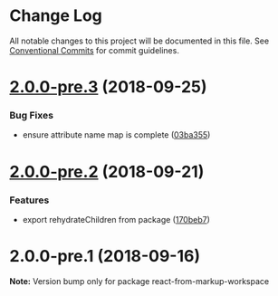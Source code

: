 # Change Log

All notable changes to this project will be documented in this file.
See [Conventional Commits](https://conventionalcommits.org) for commit guidelines.

<a name="2.0.0-pre.3"></a>
# [2.0.0-pre.3](https://github.com/simon360/react-from-markup/compare/v2.0.0-pre.2...v2.0.0-pre.3) (2018-09-25)


### Bug Fixes

* ensure attribute name map is complete ([03ba355](https://github.com/simon360/react-from-markup/commit/03ba355))





<a name="2.0.0-pre.2"></a>
# [2.0.0-pre.2](https://github.com/simon360/react-from-markup/compare/v2.0.0-pre.1...v2.0.0-pre.2) (2018-09-21)


### Features

* export rehydrateChildren from package ([170beb7](https://github.com/simon360/react-from-markup/commit/170beb7))





<a name="2.0.0-pre.1"></a>
# 2.0.0-pre.1 (2018-09-16)

**Note:** Version bump only for package react-from-markup-workspace

